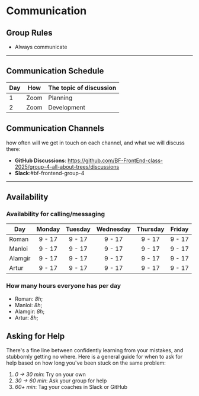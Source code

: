 # Communication

## Group Rules

- Always communicate

---

## Communication Schedule

| Day | How  | The topic of discussion |
| --- | :--: | ----------------------- |
| 1   | Zoom | Planning                |
| 2   | Zoom | Development             |

## Communication Channels

how often will we get in touch on each channel, and what we will discuss there:

- **GitHub Discussions**:
  <https://github.com/BF-FrontEnd-class-2025/group-4-all-about-trees/discussions>
- **Slack**:#bf-frontend-group-4

---

## Availability

### Availability for calling/messaging

| Day     | Monday | Tuesday | Wednesday | Thursday | Friday |
| ------- | :----: | :-----: | :-------: | :------: | :----: |
| Roman   | 9 - 17 | 9 - 17  |  9 - 17   |  9 - 17  | 9 - 17 |
| Manloi  | 9 - 17 | 9 - 17  |  9 - 17   |  9 - 17  | 9 - 17 |
| Alamgir | 9 - 17 | 9 - 17  |  9 - 17   |  9 - 17  | 9 - 17 |
| Artur   | 9 - 17 | 9 - 17  |  9 - 17   |  9 - 17  | 9 - 17 |

### How many hours everyone has per day

- Roman: _8h_;
- Manloi: _8h_;
- Alamgir: _8h_;
- Artur: _8h_;

## Asking for Help

There's a fine line between confidently learning from your mistakes, and
stubbornly getting no where. Here is a general guide for when to ask for help
based on how long you've been stuck on the same problem:

1. _0 -> 30 min_: Try on your own
2. _30 -> 60 min_: Ask your group for help
3. _60+ min_: Tag your coaches in Slack or GitHub
